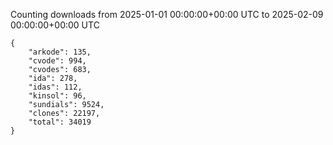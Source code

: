 
Counting downloads from 2025-01-01 00:00:00+00:00 UTC to 2025-02-09 00:00:00+00:00 UTC

```
{
    "arkode": 135,
    "cvode": 994,
    "cvodes": 683,
    "ida": 278,
    "idas": 112,
    "kinsol": 96,
    "sundials": 9524,
    "clones": 22197,
    "total": 34019
}
```

